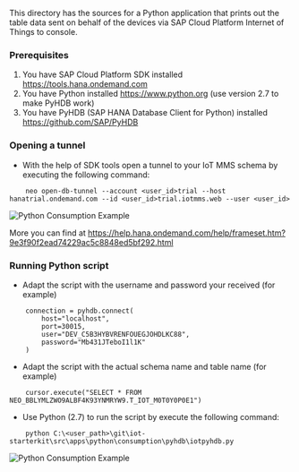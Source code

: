 This directory has the sources for a Python application that prints out the table data sent on behalf of the devices via SAP Cloud Platform Internet of Things to console.

### Prerequisites

1. You have SAP Cloud Platform SDK installed https://tools.hana.ondemand.com
2. You have Python installed https://www.python.org (use version 2.7 to make PyHDB work)
3. You have PyHDB (SAP HANA Database Client for Python) installed https://github.com/SAP/PyHDB

### Opening a tunnel

* With the help of SDK tools open a tunnel to your IoT MMS schema by executing the following command:

```
	neo open-db-tunnel --account <user_id>trial --host hanatrial.ondemand.com --id <user_id>trial.iotmms.web --user <user_id>
```

![Python Consumption Example](../../../../images/xs_tunnel.jpg?raw=true "Python Consumption Example")

More you can find at https://help.hana.ondemand.com/help/frameset.htm?9e3f90f2ead74229ac5c8848ed5bf292.html

### Running Python script

* Adapt the script with the username and password your received (for example)

```
	connection = pyhdb.connect(
    	host="localhost",
    	port=30015,
    	user="DEV_C5B3HYBVRENFOUEGJOHDLKC88",
    	password="Mb431JTeboI1l1K"
	)
```

* Adapt the script with the actual schema name and table name (for example)

```
	cursor.execute("SELECT * FROM NEO_BBLYMLZWO9ALBF4K93YNMRYW9.T_IOT_M0T0Y0P0E1")
```

* Use Python (2.7) to run the script by execute the following command:

```
	python C:\<user_path>\git\iot-starterkit\src\apps\python\consumption\pyhdb\iotpyhdb.py
```

![Python Consumption Example](../../../../images/pyhdb.jpg?raw=true "Python Consumption Example")